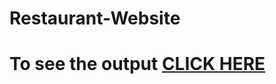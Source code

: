 # Restaurant-Website

# To see the output [CLICK HERE](https://shubham10-bit.github.io/Static-Restaurant-Website/Restuarant%20Webiste/index.html)
